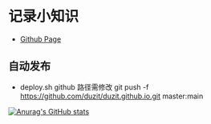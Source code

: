 # 记录小知识

- [Github Page](https://duzit.github.io/)

## 自动发布
* deploy.sh github 路径需修改 git push -f https://github.com/duzit/duzit.github.io.git master:main

[![Anurag's GitHub stats](https://github-readme-stats.vercel.app/api?username=duzit)](https://github.com/anuraghazra/github-readme-stats)
